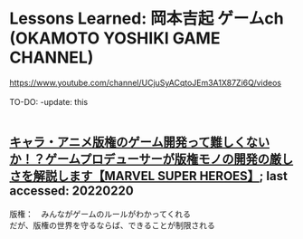 # Lessons Learned: 岡本吉起 ゲームch (OKAMOTO YOSHIKI GAME CHANNEL)
https://www.youtube.com/channel/UCjuSyACqtoJEm3A1X87Zi6Q/videos<br/>
<br/>
TO-DO: -update: this<br/>
<br/>
## [キャラ・アニメ版権のゲーム開発って難しくないか！？ゲームプロデューサーが版権モノの開発の厳しさを解説します【MARVEL SUPER HEROES】](https://www.youtube.com/watch?v=kpmWY5zFgns); last accessed: 20220220<br/>
版権：　みんながゲームのルールがわかってくれる<br/>
だが、版権の世界を守るならば、できることが制限される<br/>
